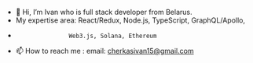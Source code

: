 - 👋 Hi, I’m Ivan who is full stack developer from Belarus.
- My expertise area: React/Redux, Node.js, TypeScript, GraphQL/Apollo, 
-                    Web3.js, Solana, Ethereum
- 📫 How to reach me : email: cherkasivan15@gmail.com

<!---
bill9friend/bill9friend is a ✨ special ✨ repository because its `README.md` (this file) appears on your GitHub profile.
You can click the Preview link to take a look at your changes.
--->
